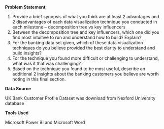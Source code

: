 **Problem Statement**

1.	Provide a brief synopsis of what you think are at least 2 advantages and 2 disadvantages of each data visualization technique you conducted in each milestone – decomposition tree vs key influencers
2.	Between the decomposition tree and key influencers, which one did you find most intuitive to run and understand how to build? Explain?
3.	For the banking data set given, which of these data visualization techniques do you believe provided the best clarity to understand and build insights?
4.	For the technique you found more difficult or challenging to understand, what was it that was challenging?
5.	Based on the technique you found to be most useful, describe an additional 2 insights about the banking customers you believe are worth noting in this final section.

**Data Source**

UK Bank Customer Profile Dataset was download from Nexford University database

**Tools Used**

Microsoft Power BI and
Microsoft Word
